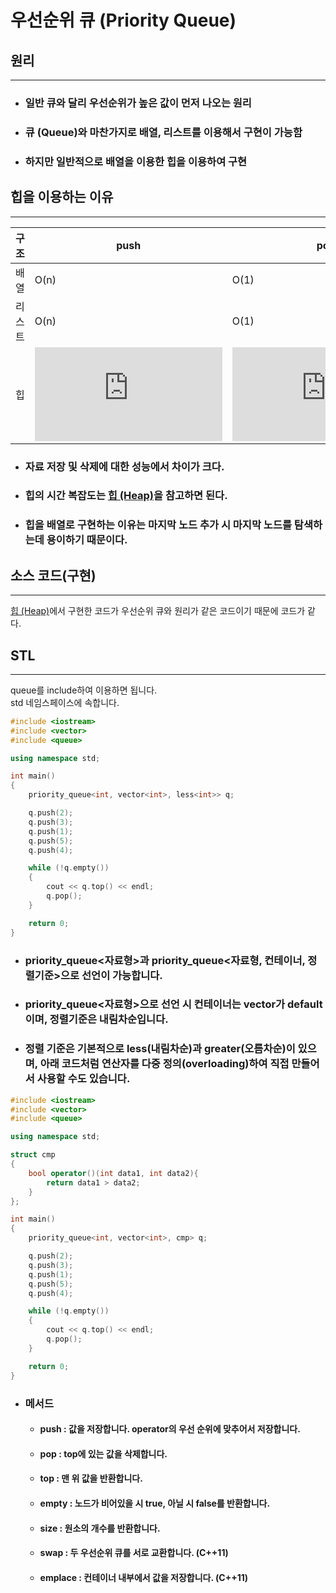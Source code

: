 우선순위 큐 (Priority Queue)
===============================
## 원리
-----------
- ### 일반 큐와 달리 우선순위가 높은 값이 먼저 나오는 원리
- ### 큐 (Queue)와 마찬가지로 배열, 리스트를 이용해서 구현이 가능함
- ### 하지만 일반적으로 배열을 이용한 힙을 이용하여 구현

## 힙을 이용하는 이유
-----------------------
|구조|push|pop|
|------|---|---|
|배열|O(n)|O(1)|
|리스트|O(n)|O(1)|
|힙|![equation](http://latex.codecogs.com/svg.latex?O(log_2%7Bn%7D))| ![equation](http://latex.codecogs.com/svg.latex?O(log_2%7Bn%7D))|

- ### 자료 저장 및 삭제에 대한 성능에서 차이가 크다.
- ### 힙의 시간 복잡도는 [힙 (Heap)](https://github.com/Famec7/TIL/blob/main/Algorithm/Data_Sturucture/Heap.md)을 참고하면 된다.
- ### 힙을 배열로 구현하는 이유는 마지막 노드 추가 시 마지막 노드를 탐색하는데 용이하기 때문이다.

## 소스 코드(구현)
-------------------
[힙 (Heap)](https://github.com/Famec7/TIL/blob/main/Algorithm/Data_Sturucture/Heap.md)에서 구현한 코드가 우선순위 큐와 원리가 같은 코드이기 때문에 코드가 같다.

## STL
---
queue를 include하여 이용하면 됩니다.  
std 네임스페이스에 속합니다.
```C++
#include <iostream>
#include <vector>
#include <queue>

using namespace std;

int main()
{
    priority_queue<int, vector<int>, less<int>> q;

    q.push(2);
    q.push(3);
    q.push(1);
    q.push(5);
    q.push(4);

    while (!q.empty())
    {
        cout << q.top() << endl;
        q.pop();
    }

    return 0;
}
```
- ### priority\_queue<자료형>과 priority\_queue<자료형, 컨테이너, 정렬기준>으로 선언이 가능합니다.
- ### priority\_queue<자료형>으로 선언 시 컨테이너는 vector가 default이며, 정렬기준은 내림차순입니다.
- ### 정렬 기준은 기본적으로 less(내림차순)과 greater(오름차순)이 있으며, 아래 코드처럼 연산자를 다중 정의(overloading)하여 직접 만들어서 사용할 수도 있습니다.

```C++
#include <iostream>
#include <vector>
#include <queue>

using namespace std;

struct cmp
{
    bool operator()(int data1, int data2){
        return data1 > data2;
    }
};

int main()
{
    priority_queue<int, vector<int>, cmp> q;

    q.push(2);
    q.push(3);
    q.push(1);
    q.push(5);
    q.push(4);

    while (!q.empty())
    {
        cout << q.top() << endl;
        q.pop();
    }

    return 0;
}
```

- ### 메서드    
    - #### push : 값을 저장합니다. operator의 우선 순위에 맞추어서 저장합니다.
    - #### pop : top에 있는 값을 삭제합니다.
    - #### top : 맨 위 값을 반환합니다.
    - #### empty : 노드가 비어있을 시 true, 아닐 시 false를 반환합니다.
    - #### size : 원소의 개수를 반환합니다.
    - #### swap : 두 우선순위 큐를 서로 교환합니다. (C++11)
    - #### emplace : 컨테이너 내부에서 값을 저장합니다. (C++11)